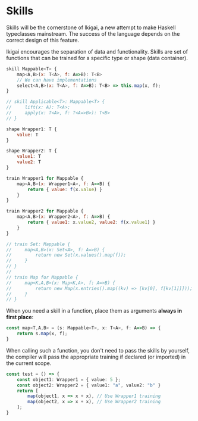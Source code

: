 # Skills

Skills will be the cornerstone of Ikigai, a new attempt to make Haskell typeclasses mainstream. The success of the language depends on the correct design of this feature.

Ikigai encourages the separation of data and functionality. Skills are set of functions that can be trained for a specific type or shape (data container).

```js
skill Mappable<T> {
    map<A,B>(x: T<A>, f: A=>B): T<B>
    // We can have implementations
    select<A,B>(x: T<A>, f: A=>B): T<B> => this.map(x, f);
}

// skill Applicable<T>: Mappable<T> {
//     lift(x: A): T<A>;
//     apply(x: T<A>, f: T<A=>B>): T<B>
// }

shape Wrapper1: T {
    value: T
}

shape Wrapper2: T {
    value1: T
    value2: T
}

train Wrapper1 for Mappable {
    map<A,B>(x: Wrapper1<A>, f: A=>B) {
        return { value: f(x.value) }
    }
}

train Wrapper2 for Mappable {
    map<A,B>(x: Wrapper2<A>, f: A=>B) {
        return { value1: x.value2, value2: f(x.value1) }
    }
}

// train Set: Mappable {
//     map<A,B>(x: Set<A>, f: A=>B) {
//         return new Set(x.values().map(f));
//     }
// }
//
// train Map for Mappable {
//     map<K,A,B>(x: Map<K,A>, f: A=>B) {
//         return new Map(x.entries().map((kv) => [kv[0], f[kv[1]]]));
//     }
// }
```

When you need a skill in a function, place them as arguments **always in first place**:

```js
const map<T,A,B> = (s: Mappable<T>, x: T<A>, f: A=>B) => {
    return s.map(x, f);
}
```

When calling such a function, you don't need to pass the skills by yourself, the compiler will pass the appropriate training if declared (or imported) in the current scope.

```typescript
const test = () => {
    const object1: Wrapper1 = { value: 5 };
    const object2: Wrapper2 = { value1: "a", value2: "b" }
    return [
        map(object1, x => x + x), // Use Wrapper1 training
        map(object2, x => x + x), // Use Wrapper2 training
    ];
}
```
